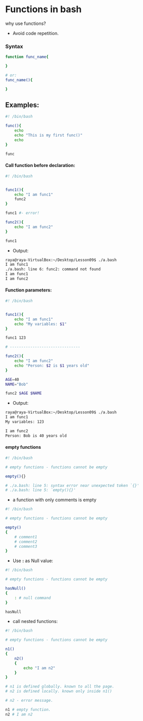 # Functions in bash

why use functions?

- Avoid code repetition.

### Syntax

```bash
function func_name{

}

# or:
func_name(){

}
```

## Examples:

```bash
#! /bin/bash

func(){
	echo
	echo "This is my first func()"
	echo
}

func
```

#### Call function before declaration:

```bash
#! /bin/bash


func1(){
	echo "I am func1"
	func2
}

func1 #- error!

func2(){
	echo "I am func2"
}

func1

```

- Output:

```bash
raya@raya-VirtualBox:~/Desktop/Lesson09$ ./a.bash
I am func1
./a.bash: line 6: func2: command not found
I am func1
I am func2
```

#### Function parameters:

```bash
#! /bin/bash


func1(){
	echo "I am func1"
	echo "My variables: $1"
}

func1 123

# -------------------------------

func2(){
	echo "I am func2"
	echo "Person: $2 is $1 years old"
}

AGE=40
NAME="Bob"

func2 $AGE $NAME
```

- Output:

```bash
raya@raya-VirtualBox:~/Desktop/Lesson09$ ./a.bash
I am func1
My variables: 123

I am func2
Person: Bob is 40 years old
```

#### empty functions

```bash
#! /bin/bash

# empty functions - functions cannot be empty

empty(){}

# ./a.bash: line 5: syntax error near unexpected token `{}'
# ./a.bash: line 5: `empty(){}'

```

- a function with only comments is empty

```bash
#! /bin/bash

# empty functions - functions cannot be empty

empty()
{
	# comment1
	# comment2
	# comment3
}

```

- Use **:** as Null value:

```bash
#! /bin/bash

# empty functions - functions cannot be empty

hasNull()
{
	: # null command
}

hasNull
```

- call nested functions:

```bash
#! /bin/bash

# empty functions - functions cannot be empty

n1()
{
	n2()
	{
		echo "I am n2"
	}
}

# n1 is defined globally. known to all the page.
# n2 is defined locally. known only inside n1()

# n2 - error message.

n1 # empty function.
n2 # I am n2
```
